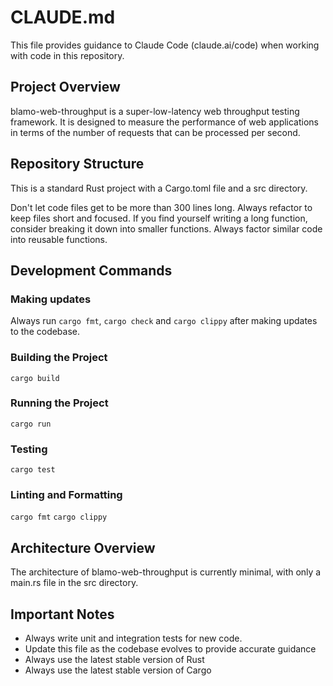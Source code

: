 # CLAUDE.md

This file provides guidance to Claude Code (claude.ai/code) when working with code in this repository.

## Project Overview

blamo-web-throughput is a super-low-latency web throughput testing framework. It is designed to measure the performance of web applications in terms of the number of requests that can be processed per second.

## Repository Structure

This is a standard Rust project with a Cargo.toml file and a src directory.

Don't let code files get to be more than 300 lines long. Always refactor to keep files short and focused. If you find yourself writing a long function, consider breaking it down into smaller functions. Always factor similar code into reusable functions.

## Development Commands

### Making updates

Always run `cargo fmt`, `cargo check` and `cargo clippy` after making updates to the codebase.

### Building the Project
`cargo build`

### Running the Project
`cargo run`

### Testing
`cargo test`

### Linting and Formatting
`cargo fmt`
`cargo clippy`

## Architecture Overview

The architecture of blamo-web-throughput is currently minimal, with only a main.rs file in the src directory.

## Important Notes

- Always write unit and integration tests for new code.
- Update this file as the codebase evolves to provide accurate guidance
- Always use the latest stable version of Rust
- Always use the latest stable version of Cargo
  